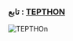 
### تابع : [TEPTHON]([https://t.me/QQOQSQ]) ###

![TEPTHOn](https://te.legra.ph/file/e4675531e9ce358b53a0b.jpg)
